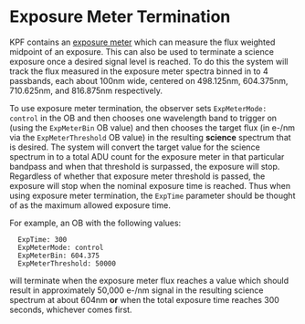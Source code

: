 # Exposure Meter Termination

KPF contains an [exposure meter](exposuremeter.md) which can measure the flux weighted midpoint of an exposure. This can also be used to terminate a science exposure once a desired signal level is reached. To do this the system will track the flux measured in the exposure meter spectra binned in to 4 passbands, each about 100nm wide, centered on 498.125nm, 604.375nm, 710.625nm, and 816.875nm respectively.

To use exposure meter termination, the observer sets `ExpMeterMode: control` in the OB and then chooses one wavelength band to trigger on (using the `ExpMeterBin` OB value) and then chooses the target flux (in e-/nm via the `ExpMeterThreshold` OB value) in the resulting **science** spectrum that is desired.  The system will convert the target value for the science spectrum in to a total ADU count for the exposure meter in that particular bandpass and when that threshold is surpassed, the exposure will stop.  Regardless of whether that exposure meter threshold is passed, the exposure will stop when the nominal exposure time is reached.  Thus when using exposure meter termination, the `ExpTime` parameter should be thought of as the maximum allowed exposure time.

For example, an OB with the following values:
```
  ExpTime: 300
  ExpMeterMode: control
  ExpMeterBin: 604.375
  ExpMeterThreshold: 50000
```
will terminate when the exposure meter flux reaches a value which should result in approximately 50,000 e-/nm signal in the resulting science spectrum at about 604nm **or** when the total exposure time reaches 300 seconds, whichever comes first.
